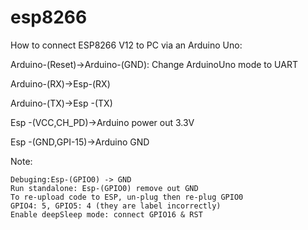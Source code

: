 # esp8266


How to connect ESP8266 V12 to PC via an Arduino Uno:

Arduino-(Reset)->Arduino-(GND): Change ArduinoUno mode to UART

Arduino-(RX)->Esp-(RX)

Arduino-(TX)->Esp -(TX)

Esp -(VCC,CH_PD)->Arduino power out 3.3V

Esp -(GND,GPI-15)->Arduino GND

Note:

    Debuging:Esp-(GPIO0) -> GND
    Run standalone: Esp-(GPIO0) remove out GND
    To re-upload code to ESP, un-plug then re-plug GPIO0
    GPIO4: 5, GPIO5: 4 (they are label incorrectly)
    Enable deepSleep mode: connect GPIO16 & RST

